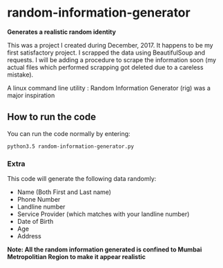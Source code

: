 # random-information-generator
**Generates a realistic random identity**

This was a project I created during December, 2017. It happens to be my first satisfactory project. 
I scrapped the data using BeautifulSoup and requests. I will be adding a procedure to scrape the information soon (my actual files which performed scrapping got deleted due to a careless mistake).

A linux command line utility : Random Information Generator (rig) was a major inspiration

## How to run the code
You can run the code normally by entering:
```
python3.5 random-information-generator.py
```

### Extra
This code will generate the following data randomly:

* Name (Both First and Last name) 
* Phone Number
* Landline number
* Service Provider (which matches with your landline number)
* Date of Birth
* Age
* Address

**Note: All the random information generated is confined to Mumbai Metropolitian Region to make it appear realistic**
